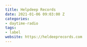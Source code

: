 ```yaml
---
title: Helpdeep Records
date: 2021-01-06 09:03:00 Z
categories:
- daytime-radio
tags:
- label
website: https://heldeeprecords.com
---
```


